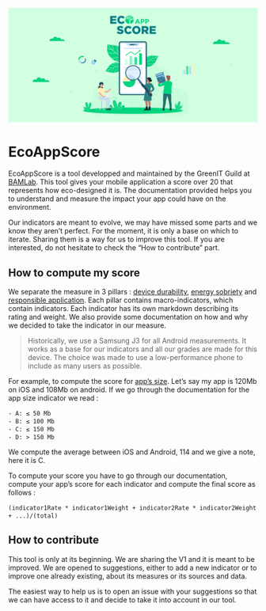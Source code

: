 ![](./assets/BannerEcoAppScore.png)

# EcoAppScore

EcoAppScore is a tool developped and maintained by the GreenIT Guild at [BAMLab](https://www.bam.tech/). This tool gives your mobile application a score over 20 that represents how eco-designed it is. The documentation provided helps you to understand and measure the impact your app could have on the environment.

Our indicators are meant to evolve, we may have missed some parts and we know they aren’t perfect. For the moment, it is only a base on which to iterate. Sharing them is a way for us to improve this tool. If you are interested, do not hesitate to check the “How to contribute” part.

## How to compute my score

We separate the measure in 3 pillars : [device durability](./devicesDurability/), [energy sobriety](./energySobriety/) and [responsible application](./responsibleApplication/). Each pillar contains macro-indicators, which contain indicators. Each indicator has its own markdown describing its rating and weight. We also provide some documentation on how and why we decided to take the indicator in our measure.

> Historically, we use a Samsung J3 for all Android measurements. It works as a base for our indicators and all our grades are made for this device. The choice was made to use a low-performance phone to include as many users as possible.

For example, to compute the score for [app’s size][1]. Let’s say my app is 120Mb on iOS and 108Mb on android. If we go through the documentation for the app size indicator we read :

```
- A: ≤ 50 Mb
- B: ≤ 100 Mb
- C: ≤ 150 Mb
- D: > 150 Mb
```

We compute the average between iOS and Android, 114 and we give a note, here it is C.

To compute your score you have to go through our documentation, compute your app’s score for each indicator and compute the final score as follows :

```
(indicator1Rate * indicator1Weight + indicator2Rate * indicator2Weight + ...)/(total)
```

## How to contribute

This tool is only at its beginning. We are sharing the V1 and it is meant to be improved. We are opened to suggestions, either to add a new indicator or to improve one already existing, about its measures or its sources and data.

The easiest way to help us is to open an issue with your suggestions so that we can have access to it and decide to take it into account in our tool.

[1]: ./devicesDurability/storageUsage/appSize.md
